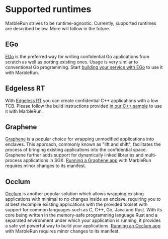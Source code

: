 # Supported runtimes

MarbleRun strives to be runtime-agnostic. Currently, supported runtimes are described below. More will follow in the future.

## EGo
[EGo](https://github.com/edgelesssys/ego) is the preferred way for writing confidential Go applications from scratch as well as porting existing ones. Usage is very similar to conventional Go programming. Start [building your service with EGo](content/building-services/ego.md) to use it with MarbleRun.

## Edgeless RT
With [Edgeless RT](https://github.com/edgelesssys/edgelessrt) you can create confidential C++ applications with a low TCB. Please follow the build instructions provided [in our C++ sample](https://github.com/edgelesssys/marblerun/blob/master/samples/helloc%2B%2B) to use it with MarbleRun.

## Graphene
[Graphene](https://grapheneproject.io/) is a popular choice for wrapping unmodified applications into enclaves.
This approach, commonly known as "lift and shift", facilitates the process of bringing existing applications into the confidential space.
Graphene further adds support for dynamically linked libraries and multi-process applications in SGX.
[Running a Graphene app](content/building-services/graphene.md) with MarbleRun requires minor changes to its manifest.

## Occlum
[Occlum](https://github.com/occlum/occlum) is another popular solution which allows wrapping existing applications with minimal to no changes inside an enclave, requiring you to at best recompile existing applications with the provided toolset with support for common languages such as C, C++, Go, Java and Rust.
With its core being written in the memory-safe programming language Rust and a separated environment under which your application is running, it provides a safe yet powerful way to build your applications.
[Running an Occlum app](content/building-services/occlum.md) with MarbleRun requires minor changes to its manifest.
